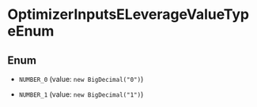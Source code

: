 

# OptimizerInputsELeverageValueTypeEnum

## Enum


* `NUMBER_0` (value: `new BigDecimal("0")`)

* `NUMBER_1` (value: `new BigDecimal("1")`)



